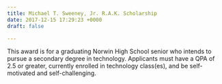 ```yaml
---
title: Michael T. Sweeney, Jr. R.A.K. Scholarship
date: 2017-12-15 17:29:23 +0000
draft: false

---
```

This award is for a graduating Norwin High School senior who intends to pursue a secondary degree in technology.  Applicants must have a QPA of 2.5 or greater, currently enrolled in technology class(es), and be self-motivated and self-challenging.